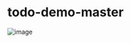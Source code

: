 # todo-demo-master

![image](https://user-images.githubusercontent.com/39472745/81281400-fdb78600-9083-11ea-848d-c943eccb625a.png)
